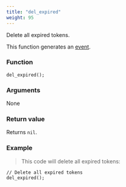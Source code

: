 ```yaml
---
title: "del_expired"
weight: 95
---
```


Delete all expired tokens.

This function generates an [event](../../events).

### Function

`del_expired();`

### Arguments

None

### Return value

Returns `nil`.

### Example

> This code will delete all expired tokens:

```thingsdb,should_pass,@t
// Delete all expired tokens
del_expired();
```

